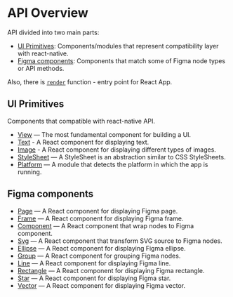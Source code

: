 # API Overview

API divided into two main parts:

* [UI Primitives](#ui-primitives): Components/modules that represent compatibility layer with react-native.
* [Figma components](#figma-components): Components that match some of Figma node types or API methods.

Also, there is [`render`](../src/render.md) function - entry point for React App.

## UI Primitives

Components that compatible with react-native API.

* [View](../src/components/view/View.md) — The most fundamental component for building a UI.
* [Text](../src/components/text/Text.md) - A React component for displaying text.
* [Image](../src/components/Image/Image.md) - A React component for displaying different types of images.
* [StyleSheet](../src/helpers/StyleSheet.md) — A StyleSheet is an abstraction similar to CSS StyleSheets.
* [Platform](../src/helpers/Platform.md) — A module that detects the platform in which the app is running.

## Figma components

* [Page](../src/components/page/Page.md) — A React component for displaying Figma page.
* [Frame](../src/components/frame/Frame.md) — A React component for displaying Figma frame.
* [Component](../src/components/frame/Frame.md) — A React component that wrap nodes to Figma component.
* [Svg](../src/components/svg/Svg.md) — A React component that transform SVG source to Figma nodes.
* [Ellipse](../src/components/ellipse/Ellipse.md) — A React component for displaying Figma ellipse.
* [Group](../src/components/group/Group.md) — A React component for grouping Figma nodes.
* [Line](../src/components/line/Line.md) — A React component for displaying Figma line.
* [Rectangle](../src/components/rectangle/Rectangle.md) — A React component for displaying Figma rectangle.
* [Star](../src/components/star/Star.md) — A React component for displaying Figma star.
* [Vector](../src/components/vector/Vector.md) — A React component for displaying Figma vector.

